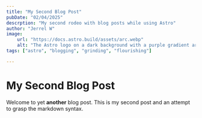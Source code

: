 ```yaml
---
title: "My Second Blog Post"
pubDate: "02/04/2025"
descrption: "My second rodeo with blog posts while using Astro"
author: "Jerrel W"
image:
    url: "https://docs.astro.build/assets/arc.webp"
    alt: "The Astro logo on a dark background with a purple gradient arc."
tags: ["astro", "blogging", "grinding", "flourishing"]

---
```


# My Second Blog Post

Welcome to yet **another** blog post. This is my second post and an attempt to grasp the markdown syntax.